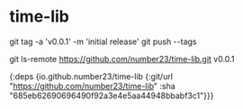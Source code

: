 # time-lib

git tag -a 'v0.0.1' -m 'initial release'
git push --tags

git ls-remote https://github.com/number23/time-lib.git v0.0.1

{:deps
 {io.github.number23/time-lib {:git/url "https://github.com/number23/time-lib"
                               :sha "685eb62690696490f92a3e4e5aa44948bbabf3c1"}}}
